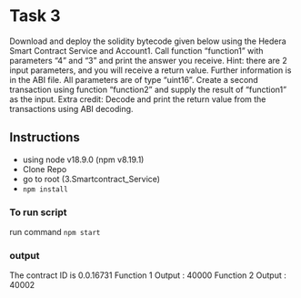 # Task 3
Download and deploy the solidity bytecode given below using the
Hedera Smart Contract Service and Account1. Call function
“function1” with parameters “4” and “3” and print the answer you
receive. Hint: there are 2 input parameters, and you will receive a
return value. Further information is in the ABI file. All parameters
are of type “uint16”.
Create a second transaction using function “function2” and supply
the result of “function1” as the input.
Extra credit: Decode and print the return value from the
transactions using ABI decoding.

## Instructions
- using node v18.9.0 (npm v8.19.1)
- Clone Repo
- go to root (3.Smartcontract_Service)
- `npm install`

### To run script
run command  `npm start`

### output
The contract ID is 0.0.16731
Function 1 Output : 40000
Function 2 Output : 40002


